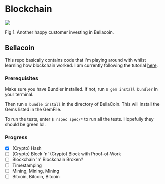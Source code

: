 # Blockchain

![](https://i.kym-cdn.com/photos/images/original/000/696/790/e07.gif)

Fig 1. Another happy customer investing in Bellacoin.

## Bellacoin
This repo basically contains code that I'm playing around with whilst learning how blockchain worked. I am currently following the tutorial [here](https://github.com/openblockchains/programming-blockchains).

### Prerequisites

Make sure you have Bundler installed. If not, run `$ gem install bundler` in your terminal.

Then run `$ bundle install` in the directory of BellaCoin. This will install the Gems listed in the GemFile.

To run the tests, enter `$ rspec spec/*` to run all the tests. Hopefully they should be green lol.

### Progress

- [x] (Crypto) Hash
- [ ] (Crypto) Block 'n' (Crypto) Block with Proof-of-Work
- [ ] Blockchain 'n' Blockchain Broken?
- [ ] Timestamping
- [ ] Mining, Mining, Mining
- [ ] Bitcoin, Bitcoin, Bitcoin
